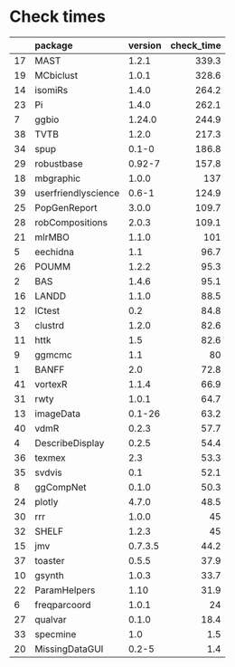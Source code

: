 # Check times

|   |package             |version | check_time|
|:--|:-------------------|:-------|----------:|
|17 |MAST                |1.2.1   |      339.3|
|19 |MCbiclust           |1.0.1   |      328.6|
|14 |isomiRs             |1.4.0   |      264.2|
|23 |Pi                  |1.4.0   |      262.1|
|7  |ggbio               |1.24.0  |      244.9|
|38 |TVTB                |1.2.0   |      217.3|
|34 |spup                |0.1-0   |      186.8|
|29 |robustbase          |0.92-7  |      157.8|
|18 |mbgraphic           |1.0.0   |        137|
|39 |userfriendlyscience |0.6-1   |      124.9|
|25 |PopGenReport        |3.0.0   |      109.7|
|28 |robCompositions     |2.0.3   |      109.1|
|21 |mlrMBO              |1.1.0   |        101|
|5  |eechidna            |1.1     |       96.7|
|26 |POUMM               |1.2.2   |       95.3|
|2  |BAS                 |1.4.6   |       95.1|
|16 |LANDD               |1.1.0   |       88.5|
|12 |ICtest              |0.2     |       84.8|
|3  |clustrd             |1.2.0   |       82.6|
|11 |httk                |1.5     |       82.6|
|9  |ggmcmc              |1.1     |         80|
|1  |BANFF               |2.0     |       72.8|
|41 |vortexR             |1.1.4   |       66.9|
|31 |rwty                |1.0.1   |       64.7|
|13 |imageData           |0.1-26  |       63.2|
|40 |vdmR                |0.2.3   |       57.7|
|4  |DescribeDisplay     |0.2.5   |       54.4|
|36 |texmex              |2.3     |       53.3|
|35 |svdvis              |0.1     |       52.1|
|8  |ggCompNet           |0.1.0   |       50.3|
|24 |plotly              |4.7.0   |       48.5|
|30 |rrr                 |1.0.0   |         45|
|32 |SHELF               |1.2.3   |         45|
|15 |jmv                 |0.7.3.5 |       44.2|
|37 |toaster             |0.5.5   |       37.9|
|10 |gsynth              |1.0.3   |       33.7|
|22 |ParamHelpers        |1.10    |       31.9|
|6  |freqparcoord        |1.0.1   |         24|
|27 |qualvar             |0.1.0   |       18.4|
|33 |specmine            |1.0     |        1.5|
|20 |MissingDataGUI      |0.2-5   |        1.4|


